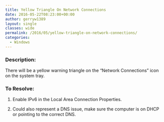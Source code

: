 ```yaml
---
title: Yellow Triangle On Network Connections
date: 2016-05-22T08:23:00+00:00
author: gerryw1389
layout: single
classes: wide
permalink: /2016/05/yellow-triangle-on-network-connections/
categories:
  - Windows
---
```

<!--more-->

### Description:

There will be a yellow warning triangle on the &#8220;Network Connections&#8221; icon on the system tray.

### To Resolve:

1. Enable IPv6 in the Local Area Connection Properties.

2. Could also represent a DNS issue, make sure the computer is on DHCP or pointing to the correct DNS.